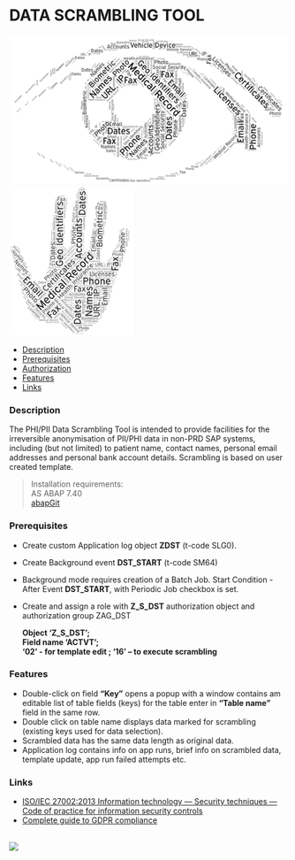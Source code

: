 
# DATA SCRAMBLING TOOL

<p float="left" style="padding: 0px">
  <img src="/DST2.png" height="270" />
  <img src="/DST1.png" height="270" />
</p>

* [Description](#Description)
* [Prerequisites](#Prerequisites)
* [Authorization](#Authorization)
* [Features](#Features)
* [Links](#Links)

### Description

The PHI/PII Data Scrambling Tool is intended to provide facilities for the irreversible anonymisation of PII/PHI data in non-PRD SAP systems, including (but not limited) to patient name, contact names, personal email addresses and personal bank account details. Scrambling is based on user created template.
> Installation requirements: <br>
> AS ABAP 7.40<br>
> <a href="https://docs.abapgit.org/">abapGit</a><br>

### Prerequisites

- Create custom Application log object **ZDST** (t-code SLG0).
- Create Background event **DST_START** (t-code SM64)
- Background mode requires creation of a Batch Job. Start Condition - After Event **DST_START**, with Periodic Job checkbox is set. 
- Create and assign a role with **Z_S_DST** authorization object and authorization group ZAG_DST

  **Object  ‘Z_S_DST’;  
  Field name ‘ACTVT’;  
  ‘02’ - for template edit ; 
  ‘16’ – to execute scrambling**

### Features

- Double-click on field **“Key”** opens a popup with a window contains am editable list of table fields (keys) for the table enter in **“Table name”** field in the same row. 
- Double click on table name displays data marked for scrambling (existing keys used for data selection).
- Scrambled data has the same data length as original data. 
- Application log contains info on app runs, brief info on scrambled data, template update, app run failed attempts etc.


### Links

* [ISO/IEC 27002:2013
Information technology — Security techniques — Code of practice for information security controls](https://www.iso.org/standard/54533.html)
* [Complete guide to GDPR compliance](https://gdpr.eu/)
<br>
<img src="https://github.com/Vlutsas/SAP_DST/blob/main/DST3.png"  width="1000" />

